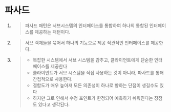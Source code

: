 # 파사드 
1. > 파사드 패턴은 서브시스템의 인터페이스를 통합하여 하나의 통합된 인터페이스를 제공하는 패턴이다.
2. > 서브 객체들을 묶어서 하나의 기능으로 제공 직관적인 인터페이스를 제공한다.
3. > - 복잡한 시스템에서 서브 시스템을 감추고, 클라이언트에게 단순한 인터페이스를 제공한다
   > - 클라이언트가 서브 시스템을 직접 사용하는 것이 아니라, 파사드를 통해 간접적으로 사용한다.
   > - 결합도가 매우 높아져 모든 의존성이 하나로 향하는 단점이 생길수도 있다 
   > - 하지만 그로 인해서 수정 포인트가 한정되어 예측하기 쉬워진다는 장점도 있다고 생각된다.
